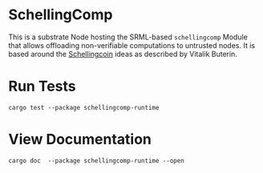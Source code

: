 # SchellingComp

This is a substrate Node hosting the SRML-based `schellingcomp` Module that allows
offloading non-verifiable computations to untrusted nodes. It is based around the
[Schellingcoin](https://blog.ethereum.org/2014/03/28/schellingcoin-a-minimal-trust-universal-data-feed/) ideas
as described by Vitalik Buterin.


# Run Tests
```
cargo test --package schellingcomp-runtime
```

# View Documentation
```
cargo doc  --package schellingcomp-runtime --open
```